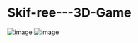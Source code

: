 # Skif-ree---3D-Game
![image](https://user-images.githubusercontent.com/74047465/212887325-84ff035e-3dd0-426c-b4ed-5f53d7553fb7.png)
![image](https://user-images.githubusercontent.com/74047465/212887466-f5fc4e7f-787b-4d8f-ba30-9547c1013826.png)
